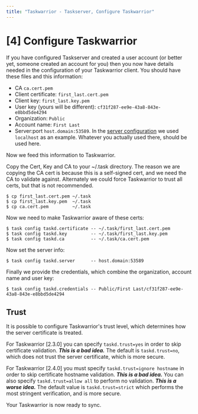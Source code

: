 ```yaml
---
title: "Taskwarrior - Taskserver, Configure Taskwarrior"
---
```



# [4] Configure Taskwarrior

If you have configured Taskserver and created a user account (or better yet,
someone created an account for you) then you now have details needed in the
configuration of your Taskwarrior client. You should have these files and this
information:

-   CA `ca.cert.pem`
-   Client certificate: `first_last.cert.pem`
-   Client key: `first_last.key.pem`
-   User key (yours will be different): `cf31f287-ee9e-43a8-843e-e8bbd5de4294`
-   Organization: `Public`
-   Account name: `First Last`
-   Server:port `host.domain:53589`. In the [server
    configuration](/docs/taskserver/configure) we used `localhost` as an
    example. Whatever you actually used there, should be used here.

Now we feed this information to Taskwarrior.

Copy the Cert, Key and CA to your \~/.task directory. The reason we are copying
the CA cert is because this is a self-signed cert, and we need the CA to
validate against. Alternately we could force Taskwarrior to trust all certs, but
that is not recommended.

    $ cp first_last.cert.pem ~/.task
    $ cp first_last.key.pem  ~/.task
    $ cp ca.cert.pem         ~/.task

Now we need to make Taskwarrior aware of these certs:

    $ task config taskd.certificate -- ~/.task/first_last.cert.pem
    $ task config taskd.key         -- ~/.task/first_last.key.pem
    $ task config taskd.ca          -- ~/.task/ca.cert.pem

Now set the server info:

    $ task config taskd.server      -- host.domain:53589

Finally we provide the credentials, which combine the organization, account name
and user key:

    $ task config taskd.credentials -- Public/First Last/cf31f287-ee9e-43a8-843e-e8bbd5de4294

## Trust

It is possible to configure Taskwarrior\'s trust level, which determines how the
server certificate is treated.

For Taskwarrior [2.3.0] you can specify `taskd.trust=yes`
in order to skip certificate validation. ***This is a bad idea.*** The default
is `taskd.trust=no`, which does not trust the server certificate, which is more
secure.

For Taskwarrior [2.4.0] you must specify
`taskd.trust=ignore hostname` in order to skip certificate hostname validation.
***This is a bad idea.*** You can also specify `taskd.trust=allow all` to
perform no validation. ***This is a worse idea.*** The default value is
`taskd.trust=strict` which performs the most stringent verification, and is more
secure.

Your Taskwarrior is now ready to sync.

